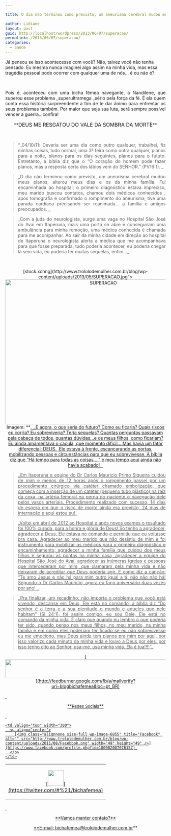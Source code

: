 ```yaml
---

title: O dia não terminou como previsto, um aneurisma cerebral mudou meus planos…

author: Lidiane
layout: post
guid: http://localhost/wordpress/2013/06/07/superacao/
permalink: /2013/06/07/superacao/
categories:
  - Saúde
---
```

Já pensou se isso acontecesse com você? Não, talvez você não tenha pensado. Eu mesma nunca imaginei algo assim na minha vida, mas essa tragédia pessoal pode ocorrer com qualquer uma de nós… é ou não é?

&nbsp;

<p align="justify">
  Pois é, aconteceu com uma bicha fêmea navegante, a Nandilene, que superou esse problema _superultramega _sério pela força da fé. É ela quem conta essa história surpreendente a fim de te dar ânimo para enfrentar os seus problemas também. Por maior que seja sua luta, será sempre possível vencer a guerra…confira!
</p>

<!--more-->

<p align="center">
  **<span style="font-size: medium;">DEUS ME RESGATOU DO VALE DA SOMBRA DA MORTE</span>**
</p>

&nbsp;

> <p align="justify">
>   “_04/10/11: Deveria ser uma dia como outro qualquer, trabalhei, fiz minhas coisas, tudo normal, uma 3ª feira como outra qualquer, planos para a noite, planos para os dias seguintes, planos para o fututo. Entretanto, a bíblia diz que o &#8220;O coração do homem pode fazer planos, mas a resposta certa dos lábios vem do SENHOR.&#8221; (PV16:1). _
> </p>

> <p align="justify">
>   _O dia não terminou como previsto, um aneurisma cerebral mudou meus planos, alterou meus dias e os da minha família. Fui encaminhada ao hospital, o primeiro diagnóstico estava impreciso, meu marido buscou contatos, chamou dois médicos conhecidos , após tomografia é confirmado o rompimento do aneurisma, tive uma parada cardíaca precisando ser reanimada… a família e amigos preocupados. _
> </p>

> <p align="justify">
>   _Com a juda do neurologista, surge uma vaga no Hospital São José do Avaí em Itaperuna, mais uma porta se abre e conseguiram uma ambulância para minha remoção, uma médica conhecida é chamada para me acompanhar. Ao sair da minha cidade em direção ao hospital de Itaperuna o neurologista alerta a médica que me acompanhava para que fosse preparada, tudo poderia acontecer, eu poderia chegar lá sem vida, eu poderia ter muitas sequelas, enfim&#8230;_
> </p>

&nbsp;

<p align="center">
  [stock.xchng](http://www.trololodemulher.com.br/blog/wp-content/uploads/2013/05/SUPERACAO.jpg"><img class="alignnone size-full wp-image-9450" alt="SUPERACAO" src="http://www.trololodemulher.com.br/blog/wp-content/uploads/2013/05/SUPERACAO.jpg" width="600" height="454" /></a><br /> Imagem: **_<a href="http://www.sxc.hu/) _**
</p>

&nbsp;

> <p align="justify">
>   _E agora, o que seria do futuro? Como eu ficaria? Quais riscos eu corria? Eu sobreviveria? Teria sequelas? Quantas perguntas passavam pela cabeça de todos, quantas dúvidas…e os meus filhos, como ficariam? Eu ainda amamentava o caçula, que momento difícil&#8230; Mas havia um fator diferencial: DEUS.  Ele estava à frente, escancarando as portas, mobilizando pessoas e circunstâncias para que eu sobrevivesse. A bíblia diz que &#8220;Há tempo para todas as coisas&#8230;.&#8221; e meu tempo aqui ainda não havia acabado! _
> </p>

> <p align="justify">
>   _Em Itaperuna a equipe do Dr Carlos Mauricio Primo Siqueira cuidou de mim e menos de 12 horas após o rompimento passei por um procedimento cirúrgico via catéter chamado embolização, que começa com a inserção de um catéter (pequeno tubo plástico) na raiz da coxa, na artéria femoral na perna do paciente e navegação dele pelos vasos arteriais. Procedimento realizado com sucesso, 14 dias de espera em que o risco de morte ainda era previsto, 24 dias de internação e aqui estou eu!_
> </p>

> <p align="justify">
>   _Voltei em abril de 2012 ao Hospital e após novos exames o resultado foi 100% curada, para a honra e glória de Deus! Só tenho a agradecer, agradecer a Deus, Ele estava no comando e permitiu que eu voltasse pra casa. Agradecer ao meu marido que não desistiu de mim e foi instrumento para mobilizar os médicos para o primeiro diagnóstico e encaminhamento, agradecer a minha família que cuidou dos meus filhos e segurou as pontas na minha casa, agradecer a equipe do Hospital São José do Avaí, agradecer as inúmeras igrejas e pessoas que intercederam por mim, que clamaram pela minha vida e não deixaram de acreditar que Deus poderia agir. E como diz a canção: &#8220;Te amo Jesus e não há para mim outro igual a ti, não não não há! Segundo o Dr Carlos Maurício, agora eu faço aniversário duas vezes por ano! _
> </p>

> <p align="justify">
>   _Pra finalizar, um recadinho: não importa o problema que você está vivendo, descanse em Deus, Ele está no comando, a bíblia diz &#8220;Do senhor é a terra e a sua plenitude o mundo e aqueles que nele habitam&#8221; (Sl 24:1), foi assim comigo, eu sou Dele, Ele está no comando da minha vida. É claro que quando eu lembro o que poderia ter sido, quando penso nos meus filhos, no meu marido, na minha família e em como eles poderiam ter ficado se eu não sobrevivesse eu me emociono, mas Deus ainda tem planos pra mim por aqui, por isso valorizo cada minuto da minha vida e louvo a Deus por eles, por isso tenho dito ao Senhor, usa-me, usa minha vida, Ela é tua!!!!”_
> </p>

<p align="center">
  [<img class="alignnone size-full wp-image-8451" title="Assine o Bicha Fêmea grátis!" alt="" src="http://www.trololodemulher.com.br/blog/wp-content/uploads/2012/01/rodapé.png" width="600" height="59" />](http://feedburner.google.com/fb/a/mailverify?uri=blogbichafemea&loc=pt_BR) 
</p>

&nbsp;

<p align="center">
  **<span style="font-size: small;">Redes Sociais</span>**
</p>

&nbsp;

<table width="600" border="0" cellspacing="0" cellpadding="2">
  <tr>
    <td valign="top" width="300">
      <p align="center">
        [<img class="alignnone size-full wp-image-6857" title="Twitter" alt="" src="http://www.trololodemulher.com.br/blog/wp-content/uploads/2011/08/Twitter.png" width="49" height="49" />](https://twitter.com/#%21/bichafemea) 
      </p>
    </td>
    
    <td valign="top" width="300">
      <p align="center">
        [<img class="alignnone size-full wp-image-6855" title="Facebook" alt="" src="http://www.trololodemulher.com.br/blog/wp-content/uploads/2011/08/Facebbok.png" width="49" height="49" />](https://www.facebook.com/profile.php?id=100002007076157) 
      </p>
    </td>
  </tr>
</table>

&nbsp;

<p align="center">
  **Vamos manter contato?**
</p>

<p align="center">
  **E-mail: <a href="mailto:bichafemea@trololodemulher.com.br">bichafemea@trololodemulher.com.br</a>**
</p>
